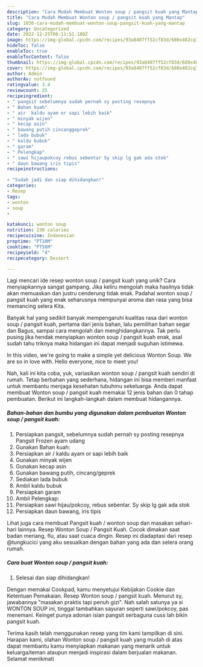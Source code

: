 ```yaml
---
description: "Cara Mudah Membuat Wonton soup / pangsit kuah yang Mantap"
title: "Cara Mudah Membuat Wonton soup / pangsit kuah yang Mantap"
slug: 1036-cara-mudah-membuat-wonton-soup-pangsit-kuah-yang-mantap
category: Uncategorized
date: 2022-12-25T06:11:51.180Z
image: https://img-global.cpcdn.com/recipes/93a8407ff52cf83d/680x482cq70/wonton-soup-pangsit-kuah-foto-resep-utama.jpg
hideToc: false
enableToc: true
enableTocContent: false
thumbnail: https://img-global.cpcdn.com/recipes/93a8407ff52cf83d/680x482cq70/wonton-soup-pangsit-kuah-foto-resep-utama.jpg
cover: https://img-global.cpcdn.com/recipes/93a8407ff52cf83d/680x482cq70/wonton-soup-pangsit-kuah-foto-resep-utama.jpg
author: Admin
authorAv: notfound
ratingvalue: 3.4
reviewcount: 25
recipeingredient:
- " pangsit sebelumnya sudah pernah sy posting resepnya                      Pangsit Frozen ayam udang"
- " Bahan kuah"
- " air  kaldu ayam or sapi lebih baik"
- " minyak wijen"
- " kecap asin"
- " bawang putih cincanggeprek"
- " lada bubuk"
- " kaldu bubuk"
- " garam"
- " Pelengkap"
- " sawi hijaupokcoy rebus sebentar Sy skip lg gak ada stok"
- " daun bawang iris tipis"
recipeinstructions:

- "Sudah jadi dan siap dihidangkan!"
categories:
- Resep
tags:
- wonton
- soup
- 

katakunci: wonton soup  
nutrition: 230 calories
recipecuisine: Indonesian
preptime: "PT10M"
cooktime: "PT56M"
recipeyield: "4"
recipecategory: Dessert

---
```





Lagi mencari ide resep wonton soup / pangsit kuah yang unik? Cara menyiapkannya sangat gampang. Jika keliru mengolah maka hasilnya tidak akan memuaskan dan justru cenderung tidak enak. Padahal wonton soup / pangsit kuah yang enak seharusnya mempunyai aroma dan rasa yang bisa memancing selera Kita.





Banyak hal yang sedikit banyak mempengaruhi kualitas rasa dari wonton soup / pangsit kuah, pertama dari jenis bahan, lalu pemilihan bahan segar dan Bagus, sampai cara mengolah dan menghidangkannya. Tak perlu pusing jika hendak menyiapkan wonton soup / pangsit kuah enak,      asal sudah tahu triknya maka hidangan ini dapat menjadi suguhan istimewa.














In this video, we&#39;re going to make a simple yet delicious Wonton Soup. We are so in love with. Hello everyone, nice to meet you!






Nah, kali ini kita coba, yuk, variasikan wonton soup / pangsit kuah sendiri di rumah. Tetap berbahan yang sederhana, hidangan ini bisa memberi manfaat untuk membantu menjaga kesehatan tubuhmu sekeluarga. Anda dapat membuat Wonton soup / pangsit kuah memakai 12 jenis bahan dan 0 tahap pembuatan. Berikut ini langkah-langkah dalam membuat hidangannya.

<!--inarticleads1-->

##### Bahan-bahan dan bumbu yang digunakan dalam pembuatan Wonton soup / pangsit kuah:

1. Persiapkan  pangsit, sebelumnya sudah pernah sy posting resepnya                      Pangsit Frozen ayam udang
1. Gunakan  Bahan kuah:
1. Persiapkan  air / kaldu ayam or sapi lebih baik
1. Gunakan  minyak wijen
1. Gunakan  kecap asin
1. Gunakan  bawang putih, cincang/geprek
1. Sediakan  lada bubuk
1. Ambil  kaldu bubuk
1. Persiapkan  garam
1. Ambil  Pelengkap:
1. Persiapkan  sawi hijau/pokcoy, rebus sebentar. Sy skip lg gak ada stok
1. Persiapkan  daun bawang, iris tipis


Lihat juga cara membuat Pangsit kuah / wonton soup dan masakan sehari-hari lainnya. Resep Wonton Soup / Pangsit Kuah. Cocok dimakan saat badan meriang, flu, atau saat cuaca dingin. Resep ini diadaptasi dari resep @tungkucici yang aku sesuaikan dengan bahan yang ada dan selera orang rumah. 

<!--inarticleads2-->

##### Cara buat Wonton soup / pangsit kuah:


1. Selesai dan siap dihidangkan!

Dengan memakai Cookpad, kamu menyetujui Kebijakan Cookie dan Ketentuan Pemakaian. Resep Wonton soup / pangsit kuah. Menurut sy, jawabannya &#34;masakan praktis tapi penuh gizi&#34;. Nah salah satunya ya si WONTON SOUP ini, tinggal tambahkan sayuran seperti sawi/pokcoy, pas menemani. Keinget punya adonan isian pangsit serbaguna cuss lah bikin pangsit kuah. 

Terima kasih telah menggunakan resep yang tim kami tampilkan di sini. Harapan kami, olahan Wonton soup / pangsit kuah yang mudah di atas dapat membantu kamu menyiapkan makanan yang menarik untuk keluarga/teman ataupun menjadi inspirasi dalam berjualan makanan. Selamat menikmati
